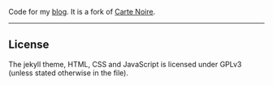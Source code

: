 Code for my [blog](). It is a fork of [Carte Noire](https://github.com/jacobtomlinson/carte-noire).

---
## License
The jekyll theme, HTML, CSS and JavaScript is licensed under GPLv3 (unless stated otherwise in the file).
